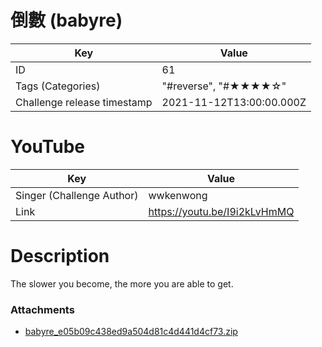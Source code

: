 # 倒數 (babyre)


| Key | Value |
| --- | ----- |
| ID | 61 |
| Tags (Categories) | "#reverse", "#★★★★☆" |
| Challenge release timestamp | 2021-11-12T13:00:00.000Z |

# YouTube

| Key | Value |
| --- | ----- |
| Singer (Challenge Author) | wwkenwong
| Link | https://youtu.be/I9i2kLvHmMQ

# Description

The slower you become, the more you are able to get.

### Attachments

- [babyre_e05b09c438ed9a504d81c4d441d4cf73.zip](https://file.hkcert21.pwnable.hk/babyre_e05b09c438ed9a504d81c4d441d4cf73.zip)